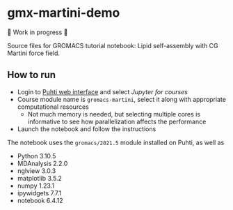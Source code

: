 # gmx-martini-demo

:construction: Work in progress :construction:

Source files for GROMACS tutorial notebook: Lipid self-assembly with CG Martini force field.

## How to run

* Login to [Puhti web interface](https://www.puhti.csc.fi) and select *Jupyter for courses*
* Course module name is `gromacs-martini`, select it along with appropriate computational resources
  * Not much memory is needed, but selecting multiple cores is informative to see how parallelization
    affects the performance
* Launch the notebook and follow the instructions

The notebook uses the `gromacs/2021.5` module installed on Puhti, as well as

* Python 3.10.5
* MDAnalysis 2.2.0
* nglview 3.0.3
* matplotlib 3.5.2
* numpy 1.23.1
* ipywidgets 7.7.1
* notebook 6.4.12
